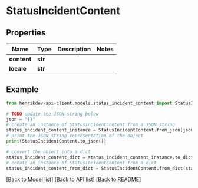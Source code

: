 # StatusIncidentContent


## Properties

Name | Type | Description | Notes
------------ | ------------- | ------------- | -------------
**content** | **str** |  | 
**locale** | **str** |  | 

## Example

```python
from henrikdev-api-client.models.status_incident_content import StatusIncidentContent

# TODO update the JSON string below
json = "{}"
# create an instance of StatusIncidentContent from a JSON string
status_incident_content_instance = StatusIncidentContent.from_json(json)
# print the JSON string representation of the object
print(StatusIncidentContent.to_json())

# convert the object into a dict
status_incident_content_dict = status_incident_content_instance.to_dict()
# create an instance of StatusIncidentContent from a dict
status_incident_content_from_dict = StatusIncidentContent.from_dict(status_incident_content_dict)
```
[[Back to Model list]](../README.md#documentation-for-models) [[Back to API list]](../README.md#documentation-for-api-endpoints) [[Back to README]](../README.md)


